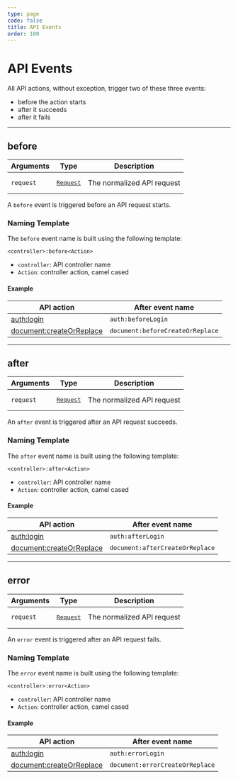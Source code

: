 ```yaml
---
type: page
code: false
title: API Events
order: 100
---
```


# API Events



All API actions, without exception, trigger two of these three events:

- before the action starts
- after it succeeds
- after it fails

---

## before

| Arguments | Type                                                           | Description                |
| --------- | -------------------------------------------------------------- | -------------------------- |
| `request` | <pre><a href=/core/1/plugins/constructors/request>Request</a></pre> | The normalized API request |

A `before` event is triggered before an API request starts.

### Naming Template

The `before` event name is built using the following template:

`<controller>:before<Action>`

- `controller`: API controller name
- `Action`: controller action, camel cased

#### Example

| API action                                                                                   | After event name                 |
| -------------------------------------------------------------------------------------------- | -------------------------------- |
| [auth:login](/core/1/api/controllers/auth/login/)                               | `auth:beforeLogin`               |
| [document:createOrReplace](/core/1/api/controllers/document/create-or-replace/) | `document:beforeCreateOrReplace` |

---

## after

| Arguments | Type                                                           | Description                |
| --------- | -------------------------------------------------------------- | -------------------------- |
| `request` | <pre><a href=/core/1/plugins/constructors/request>Request</a></pre> | The normalized API request |

An `after` event is triggered after an API request succeeds.

### Naming Template

The `after` event name is built using the following template:

`<controller>:after<Action>`

- `controller`: API controller name
- `Action`: controller action, camel cased

#### Example

| API action                                                                                   | After event name                |
| -------------------------------------------------------------------------------------------- | ------------------------------- |
| [auth:login](/core/1/api/controllers/auth/login/)                               | `auth:afterLogin`               |
| [document:createOrReplace](/core/1/api/controllers/document/create-or-replace/) | `document:afterCreateOrReplace` |

---

## error

| Arguments | Type                                                           | Description                |
| --------- | -------------------------------------------------------------- | -------------------------- |
| `request` | <pre><a href=/core/1/plugins/constructors/request>Request</a></pre> | The normalized API request |

An `error` event is triggered after an API request fails.

### Naming Template

The `error` event name is built using the following template:

`<controller>:error<Action>`

- `controller`: API controller name
- `Action`: controller action, camel cased

#### Example

| API action                                                                                   | After event name                |
| -------------------------------------------------------------------------------------------- | ------------------------------- |
| [auth:login](/core/1/api/controllers/auth/login/)                               | `auth:errorLogin`               |
| [document:createOrReplace](/core/1/api/controllers/document/create-or-replace/) | `document:errorCreateOrReplace` |
